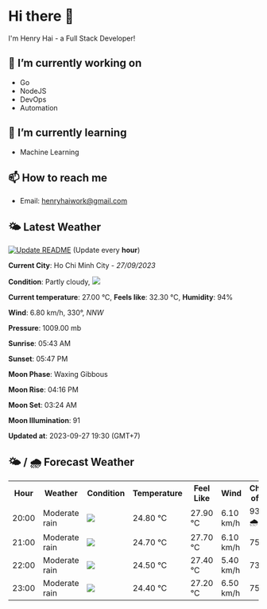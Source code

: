 # Hi there 👋

I'm Henry Hai - a Full Stack Developer!

## 🔭 I’m currently working on

- Go
- NodeJS
- DevOps
- Automation

## 🌱 I’m currently learning

- Machine Learning

## 📫 How to reach me

- Email: <henryhaiwork@gmail.com>

## 🌤️ Latest Weather
[![Update README](https://github.com/henry0hai/henry0hai/actions/workflows/udpateReadme.yml/badge.svg)](https://github.com/henry0hai/henry0hai/actions/workflows/udpateReadme.yml)
(Update every **hour**)
<!-- CURRENT_WEATHER:START -->
**Current City**: Ho Chi Minh City - *27/09/2023*

**Condition**: Partly cloudy, <img src="https://cdn.weatherapi.com/weather/64x64/night/116.png"/>

**Current temperature**: 27.00 °C, **Feels like**: 32.30 °C, **Humidity**: 94%

**Wind**: 6.80 km/h, 330°, *NNW*

**Pressure**: 1009.00 mb

**Sunrise**: 05:43 AM

**Sunset**: 05:47 PM

**Moon Phase**: Waxing Gibbous

**Moon Rise**: 04:16 PM

**Moon Set**: 03:24 AM

**Moon Illumination**: 91

**Updated at**: 2023-09-27 19:30 (GMT+7)<!-- CURRENT_WEATHER:END -->

## 🌤️ / 🌧️ Forecast Weather
<!-- FORECAST_WEATHER:START -->
<table>
		<tr>
			<th>Hour</th>
			<th>Weather</th>
			<th>Condition</th>
			<th>Temperature</th>
			<th>Feel Like</th>
			<th>Wind</th>
			<th>Chance of Rain</th>
		</tr>
				<tr>
					<td>20:00</td>
					<td>Moderate rain</td>
					<td><img src='https://cdn.weatherapi.com/weather/64x64/night/302.png'/></td>
					<td>24.80 °C</td>
					<td>27.90 °C</td>
					<td>6.10 km/h</td>
					<td>93 % 🌧️</td>
				</tr>
				<tr>
					<td>21:00</td>
					<td>Moderate rain</td>
					<td><img src='https://cdn.weatherapi.com/weather/64x64/night/302.png'/></td>
					<td>24.70 °C</td>
					<td>27.70 °C</td>
					<td>6.10 km/h</td>
					<td>75 %</td>
				</tr>
				<tr>
					<td>22:00</td>
					<td>Moderate rain</td>
					<td><img src='https://cdn.weatherapi.com/weather/64x64/night/302.png'/></td>
					<td>24.50 °C</td>
					<td>27.40 °C</td>
					<td>5.40 km/h</td>
					<td>73 %</td>
				</tr>
				<tr>
					<td>23:00</td>
					<td>Moderate rain</td>
					<td><img src='https://cdn.weatherapi.com/weather/64x64/night/302.png'/></td>
					<td>24.40 °C</td>
					<td>27.20 °C</td>
					<td>6.50 km/h</td>
					<td>75 %</td>
				</tr>
</table>
<!-- FORECAST_WEATHER:END -->
